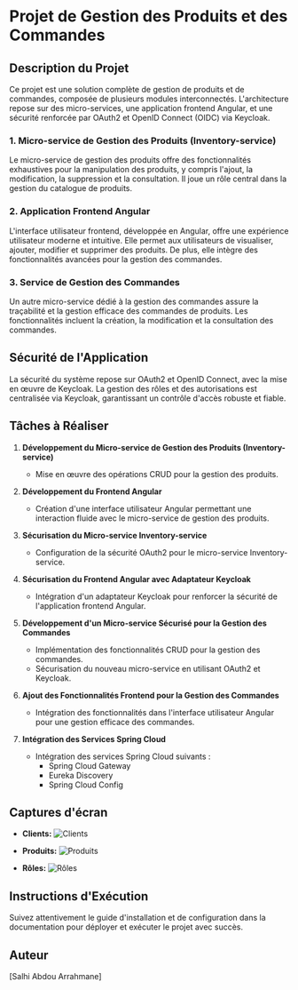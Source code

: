 # Projet de Gestion des Produits et des Commandes

## Description du Projet

Ce projet est une solution complète de gestion de produits et de commandes, composée de plusieurs modules interconnectés. L'architecture repose sur des micro-services, une application frontend Angular, et une sécurité renforcée par OAuth2 et OpenID Connect (OIDC) via Keycloak.

### 1. Micro-service de Gestion des Produits (Inventory-service)

Le micro-service de gestion des produits offre des fonctionnalités exhaustives pour la manipulation des produits, y compris l'ajout, la modification, la suppression et la consultation. Il joue un rôle central dans la gestion du catalogue de produits.

### 2. Application Frontend Angular

L'interface utilisateur frontend, développée en Angular, offre une expérience utilisateur moderne et intuitive. Elle permet aux utilisateurs de visualiser, ajouter, modifier et supprimer des produits. De plus, elle intègre des fonctionnalités avancées pour la gestion des commandes.

### 3. Service de Gestion des Commandes

Un autre micro-service dédié à la gestion des commandes assure la traçabilité et la gestion efficace des commandes de produits. Les fonctionnalités incluent la création, la modification et la consultation des commandes.

## Sécurité de l'Application

La sécurité du système repose sur OAuth2 et OpenID Connect, avec la mise en œuvre de Keycloak. La gestion des rôles et des autorisations est centralisée via Keycloak, garantissant un contrôle d'accès robuste et fiable.

## Tâches à Réaliser

1. **Développement du Micro-service de Gestion des Produits (Inventory-service)**

   - Mise en œuvre des opérations CRUD pour la gestion des produits.

2. **Développement du Frontend Angular**

   - Création d'une interface utilisateur Angular permettant une interaction fluide avec le micro-service de gestion des produits.

3. **Sécurisation du Micro-service Inventory-service**

   - Configuration de la sécurité OAuth2 pour le micro-service Inventory-service.

4. **Sécurisation du Frontend Angular avec Adaptateur Keycloak**

   - Intégration d'un adaptateur Keycloak pour renforcer la sécurité de l'application frontend Angular.

5. **Développement d'un Micro-service Sécurisé pour la Gestion des Commandes**

   - Implémentation des fonctionnalités CRUD pour la gestion des commandes.
   - Sécurisation du nouveau micro-service en utilisant OAuth2 et Keycloak.

6. **Ajout des Fonctionnalités Frontend pour la Gestion des Commandes**

   - Intégration des fonctionnalités dans l'interface utilisateur Angular pour une gestion efficace des commandes.

7. **Intégration des Services Spring Cloud**
   - Intégration des services Spring Cloud suivants :
     - Spring Cloud Gateway
     - Eureka Discovery
     - Spring Cloud Config

## Captures d'écran

- **Clients:**
  ![Clients](Captures/clients.png)

- **Produits:**
  ![Produits](Captures/products.png)

- **Rôles:**
  ![Rôles](Captures/Roles.png)

## Instructions d'Exécution

Suivez attentivement le guide d'installation et de configuration dans la documentation pour déployer et exécuter le projet avec succès.

## Auteur

[Salhi Abdou Arrahmane]
